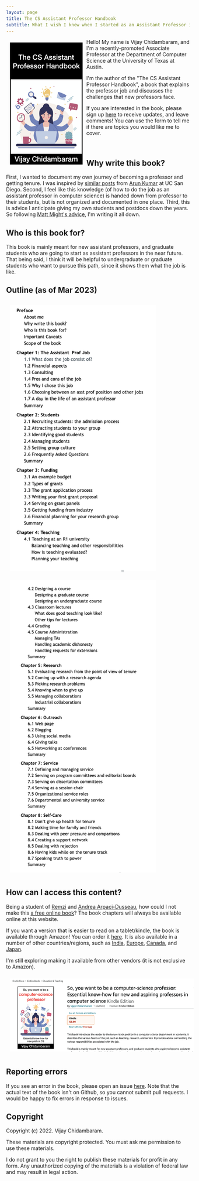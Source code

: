 ```yaml
---
layout: page
title: The CS Assistant Professor Handbook
subtitle: What I wish I knew when I started as an Assistant Professor in Computer Science
---
```


<img src="assets/img/cover.png" style="float:left;width:200px;margin:10px 10px 10px 10px">

Hello! My name is Vijay Chidambaram, and I'm a recently-promoted Associate Professor at the Department of Computer Science at the University of Texas at Austin. 

I'm the author of the "The CS Assistant Professor Handbook", a book that explains the professor job and discusses the challenges that new professors face. 

If you are interested in the book, please sign up [here](https://forms.gle/VsHjhUBUTAR9a6nJ8) to receive updates, and leave comments! You can use the form to tell me if there are topics you would like me to cover.

<p><br></p>

## Why write this book?

First, I wanted to document my own journey of becoming a professor and getting tenure. I was inspired by [similar posts](https://arunis100.medium.com/the-secret-lives-of-millennial-cs-assistant-professors-part-1-41dc712375ca) from [Arun Kumar](https://cseweb.ucsd.edu/~arunkk/) at UC San Diego. Second, I feel like this knowledge (of how to do the job as an assistant professor in computer science) is handed down from professor to their students, but is not organized and documented in one place. Third, this is advice I anticipate giving my own students and postdocs down the years. So following [Matt Might's advice](https://matt.might.net/articles/how-to-blog-as-an-academic/), I'm writing it all down. 

## Who is this book for?

This book is mainly meant for new assistant professors, and graduate students who are going to start as assistant professors in the near future. That being said, I think it will be helpful to undergraduate or graduate students who want to pursue this path, since it shows them what the job is like. 

## Outline (as of Mar 2023)

<img src="assets/img/outline-1.png" style="text-align:center;width:400px;margin:10px 10px 10px 10px">
<img src="assets/img/outline-2.png" style="text-align:center;width:400px;margin:10px 10px 10px 10px">

## How can I access this content? 

Being a student of [Remzi](http://www.cs.wisc.edu/~remzi) and [Andrea Arpaci-Dusseau](http://www.cs.wisc.edu/~dusseau), how could I not make this [a free online book](http://from-a-to-remzi.blogspot.com/2014/01/the-case-for-free-online-books-fobs.html)? The book chapters will always be available online at this website.

If you want a version that is easier to read on a tablet/kindle, the book is available through Amazon! You can order it [here](https://www.amazon.com/dp/B0BPLYLKQK). It is also available in a number of other countries/regions, such as [India](https://www.amazon.in/dp/B0BPLYLKQK), [Europe](https://www.amazon.de/dp/B0BPLYLKQK), [Canada](https://www.amazon.ca/dp/B0BPLYLKQK), and [Japan](https://www.amazon.co.jp/dp/B0BPLYLKQK).

I'm still exploring making it available from other vendors (it is not exclusive to Amazon).

<img src="assets/img/kindle.png" style="float:center;height:200px;margin:10px 10px 10px 10px">

## Reporting errors 

If you see an error in the book, please open an issue [here](https://github.com/vijay03/asstprofbook/issues). Note that the actual text of the book isn't on Github, so you cannot submit pull requests. I would be happy to fix errors in response to issues. 

## Copyright 

Copyright (c) 2022. Vijay Chidambaram. 

These materials are copyright protected. You must ask me permission to use these materials.

I do not grant to you the right to publish these materials for profit in any form. Any unauthorized copying of the  materials is a violation of federal law and may result in legal action.
